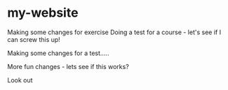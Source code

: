 # my-website
Making some changes for exercise
Doing a test for a course - let's see if I can screw this up!

Making some changes for a test.....

More fun changes - lets see if this works?

Look out
